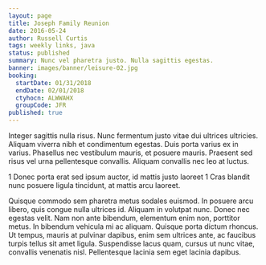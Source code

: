 ```yaml
---
layout: page
title: Joseph Family Reunion
date: 2016-05-24
author: Russell Curtis
tags: weekly links, java
status: published
summary: Nunc vel pharetra justo. Nulla sagittis egestas.
banner: images/banner/leisure-02.jpg
booking:
  startDate: 01/31/2018
  endDate: 02/01/2018
  ctyhocn: ALWWAHX
  groupCode: JFR
published: true
---
```

Integer sagittis nulla risus. Nunc fermentum justo vitae dui ultrices ultricies. Aliquam viverra nibh et condimentum egestas. Duis porta varius ex in varius. Phasellus nec vestibulum mauris, et posuere mauris. Praesent sed risus vel urna pellentesque convallis. Aliquam convallis nec leo at luctus.

1 Donec porta erat sed ipsum auctor, id mattis justo laoreet
1 Cras blandit nunc posuere ligula tincidunt, at mattis arcu laoreet.

Quisque commodo sem pharetra metus sodales euismod. In posuere arcu libero, quis congue nulla ultrices id. Aliquam in volutpat nunc. Donec nec egestas velit. Nam non ante bibendum, elementum enim non, porttitor metus. In bibendum vehicula mi ac aliquam. Quisque porta dictum rhoncus. Ut tempus, mauris at pulvinar dapibus, enim sem ultrices ante, ac faucibus turpis tellus sit amet ligula. Suspendisse lacus quam, cursus ut nunc vitae, convallis venenatis nisl. Pellentesque lacinia sem eget lacinia dapibus.

